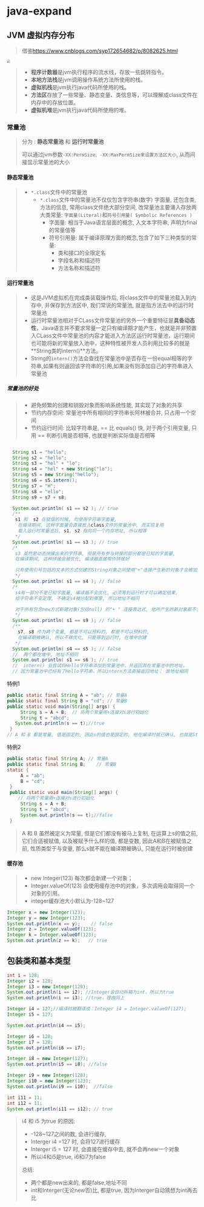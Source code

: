 # java-expand

## JVM 虚拟内存分布

> 借鉴<https://www.cnblogs.com/syp172654682/p/8082625.html>

<img src="https://images.gitee.com/uploads/images/2020/1101/171425_ce5ca706_7984151.png" style="zoom:50%;align:center;" />

> - **程序计数器**是jvm执行程序的流水线，存放一些跳转指令。
> - **本地方法栈**是jvm调用操作系统方法所使用的栈。
> - **虚拟机栈**是jvm执行java代码所使用的栈。
> - **方法区**存放了一些常量、静态变量、类信息等，可以理解成class文件在内存中的存放位置。
> - **虚拟机堆**是jvm执行java代码所使用的堆。

### 常量池

> 分为 : **静态常量池** 和 **运行时常量池**
>
> 可以通过jvm参数`-XX:PermSize、-XX:MaxPermSize来设置方法区大小`, 从而间接显示常量池的大小

#### 静态常量池

> - `*.class`文件中的常量池
>   - `*.class`文件中的常量池不仅仅包含字符串(数字) 字面量, 还包含类, 方法的信息, 常用class文件绝大部分空间, 改常量池主要涌入存放两大类常量: `字面量(Literal)`和`符号引用量( Symbolic References )`
>     - 字面量: 相当于Java语言层面的概念, 入文本字符串, 声明为final的常量值等
>     - 符号引用量: 属于编译原理方面的概念,包含了如下三种类型的常量:
>       - 类和接口的全限定名
>       - 字段名称和描述符
>       - 方法名称和描述符

#### 运行常量池

> - 这是JVM虚拟机在完成类装载操作后, 将class文件中的常量池载入到内存中, 并保存到方法区中, 我们常说的常量池, 就是指方法去中的运行时常量池
> - 运行时常量池相对于CLass文件常量池的另外一个重要特征是**具备动态性**，Java语言并不要求常量一定只有编译期才能产生，也就是并非预置入CLass文件中常量池的内容才能进入方法区运行时常量池，运行期间也可能将新的常量放入池中，这种特性被开发人员利用比较多的就是**String类的intern()**方法。
> - String的`intern()`方法会查找在常量池中是否存在一份equal相等的字符串,如果有则返回该字符串的引用,如果没有则添加自己的字符串进入常量池

##### 常量池的好处

> - 避免频繁的创建和销毁对象而影响系统性能, 其实现了对象的共享
> - 节约内存空间: 常量池中所有相同的字符串长阿林被合并, 只占用一个空间
> - 节约运行时间: 比较字符串是, == 比 equals() 快, 对于两个引用变量, 只用 == 判断引用是否相等, 也就是判断实际值是否相等

```java

  String s1 = "hello";
  String s2 = "hello";
  String s3 = "hel" + "lo";
  String s4 = "hel" + new String("lo");
  String s5 = new String("hello");
  String s6 = s5.intern();
  String s7 = "H";
  String s8 = "ello";
  String s9 = s7 + s8;

  System.out.println( s1 == s2 ); // true
  /**
   s1 和  s2 在赋值的时候, 均使用字符串字面量,
    在编译期间, 这种字面量会直接放入class文件的常量池中, 而实现复用
    载入运行时常量池后, s1, s2 指向同一个内存地址, 所以相等
   */
  System.out.println( s1 == s3 ); // true
  /*
   s3 虽然是动态拼接出来的字符串, 但是所有参与拼接的部分都是已知的字面量,
   在编译期间, 这种拼接会被优化, 编译器直接帮你拼接好

   只有使用引号包括的文本的方式创建的String对象之间使用"+"连接产生新的对象才会被加入字符串池中
   */
  System.out.println( s1 == s4 ); // false
  /*
   s4有一部分不是已知字面量, 编译器不会优化, 必须等到运行时才可以确定结果,
   给字符串不变定理, 不确定s4被分配到哪里, 所以地址不相同

   对于所有包含new方式新建对象(包括null) 的"+ " 连接表达式, 他所产生的新对象都不会被加入字符串池中
   */
  System.out.println( s1 == s9 ); // false
  /**
    s7, s8 作为两个变量, 都是不可以预料的, 都是不可以预料的,
    在编译期被确认, 所以不做优化, 只能等到运行时, 在堆中创建
   */
  System.out.println( s4 == s5 ); // false
  //  两个都在堆中, 地址不相同
  System.out.println( s1 == s6 ); // true
  //  intern() 会尝试将Hello字符串添加到常量池中，并返回其在常量池中的地址，
  // 因为常量池中已经有了Hello字符串，所以intern方法直接返回地址； 故地址相同


```

特例1

```java
public static final String A = "ab"; // 常量A
public static final String B = "cd"; // 常量B
public static void main(String[] args) {
     String s = A + B;  // 将两个常量用+连接对s进行初始化
     String t = "abcd";
   System.out.println(s == t);//true
 }
// A 和 B 都是常量, 值是固定的, 因此s的值也是固定的, 他在编译时就已确认, 也就是String s = A + B; 等同于 String s = "ab" + "cd";
```

特例2

```java
public static final String A; // 常量A
public static final String B;    // 常量B
static {
     A = "ab";
     B = "cd";
 }
 public static void main(String[] args) {
    // 将两个常量用+连接对s进行初始化
     String s = A + B;
     String t = "abcd";
     System.out.println(s == t);//false
 }
```

> A 和 B 虽然被定义为常量, 但是它们都没有被马上复制, 在运算上s的值之前, 它们合适被赋值, 以及被赋予什么样的值, 都是变数, 因此A和B在被赋值之前, 性质类型于与变量, 那么s就不能在编译期被确认, 只能在运行时被创建

#### 缓存池

> - new Integer(123) 每次都会新建一个对象；
> - Integer.valueOf(123) 会使用缓存池中的对象，多次调用会取得同一个对象的引用。
> - integer缓存池大小默认为-128~127

```java
Integer x = new Integer(123);
Integer y = new Integer(123);
System.out.println(x == y);    // false
Integer z = Integer.valueOf(123);
Integer k = Integer.valueOf(123);
System.out.println(z == k);   // true
```

## 包装类和基本类型

```java
int i = 128;
Integer i2 = 128;
Integer i3 = new Integer(128);
System.out.println(i == i2); //Integer会自动拆箱为int，所以为true
System.out.println(i == i3); //true，理由同上

Integer i4 = 127;//编译时被翻译成：Integer i4 = Integer.valueOf(127);
Integer i5 = 127;

System.out.println(i4 == i5);

Integer i6 = 128;
Integer i7 = 128;
System.out.println(i6 == i7);

Integer i8 = new Integer(127);
System.out.println(i5 == i8); //false

Integer i9 = new Integer(128);
Integer i10 = new Integer(123);
System.out.println(i9 == i10);  //false

int i11 = 11;
int i12 = 11;
System.out.println(i11 == i12); // true
```

> i4 和 i5 为true 的原因:
>
> - -128~127之间的数, 会进行缓存,
> - Interger i4 =127 时, 会将127进行缓存
> - Interger i5 = 127 时, 会直接在缓存中去, 就不会再new一个对象
> - 所以i4和i5是true, i6和i7为false
>
> 总结:
>
> - 两个都是new出来的, 都是false,地址不同
> - int和Interger(无论new否)比, 都是true, 因为Interger自动猜想为int再去比
